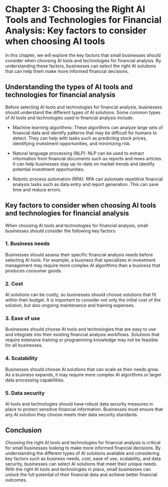 Chapter 3: Choosing the Right AI Tools and Technologies for Financial Analysis: Key factors to consider when choosing AI tools
==============================================================================================================================

In this chapter, we will explore the key factors that small businesses should consider when choosing AI tools and technologies for financial analysis. By understanding these factors, businesses can select the right AI solutions that can help them make more informed financial decisions.

Understanding the types of AI tools and technologies for financial analysis
---------------------------------------------------------------------------

Before selecting AI tools and technologies for financial analysis, businesses should understand the different types of AI solutions. Some common types of AI tools and technologies used in financial analysis include:

* Machine learning algorithms: These algorithms can analyze large sets of financial data and identify patterns that may be difficult for humans to detect. They can help with tasks such as predicting stock prices, identifying investment opportunities, and minimizing risk.

* Natural language processing (NLP): NLP can be used to extract information from financial documents such as reports and news articles. It can help businesses stay up-to-date on market trends and identify potential investment opportunities.

* Robotic process automation (RPA): RPA can automate repetitive financial analysis tasks such as data entry and report generation. This can save time and reduce errors.

Key factors to consider when choosing AI tools and technologies for financial analysis
--------------------------------------------------------------------------------------

When choosing AI tools and technologies for financial analysis, small businesses should consider the following key factors:

### 1. Business needs

Businesses should assess their specific financial analysis needs before selecting AI tools. For example, a business that specializes in investment management may require more complex AI algorithms than a business that produces consumer goods.

### 2. Cost

AI solutions can be costly, so businesses should choose solutions that fit within their budget. It is important to consider not only the initial cost of the solution, but also ongoing maintenance and training expenses.

### 3. Ease of use

Businesses should choose AI tools and technologies that are easy to use and integrate into their existing financial analysis workflows. Solutions that require extensive training or programming knowledge may not be feasible for all businesses.

### 4. Scalability

Businesses should choose AI solutions that can scale as their needs grow. As a business expands, it may require more complex AI algorithms or larger data processing capabilities.

### 5. Data security

AI tools and technologies should have robust data security measures in place to protect sensitive financial information. Businesses must ensure that any AI solution they choose meets their data security standards.

Conclusion
----------

Choosing the right AI tools and technologies for financial analysis is critical for small businesses looking to make more informed financial decisions. By understanding the different types of AI solutions available and considering key factors such as business needs, cost, ease of use, scalability, and data security, businesses can select AI solutions that meet their unique needs. With the right AI tools and technologies in place, small businesses can unlock the full potential of their financial data and achieve better financial outcomes.
